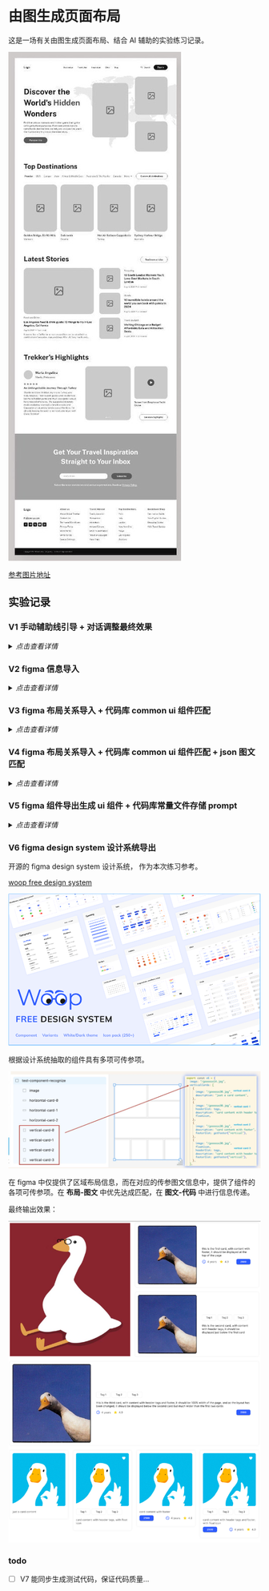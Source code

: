 # 由图生成页面布局

这是一场有关由图生成页面布局、结合 AI 辅助的实验练习记录。

!['网图参考'](./public/readme/website-layout.jpg)

[参考图片地址](https://www.pinterest.com/pin/125045327150378894/)

## 实验记录

### V1 手动辅助线引导 + 对话调整最终效果

<details>
<summary><i>点击查看详情</i></summary>

!['辅助线引导'](./public/readme/layout-with-auxiliary-line.jpg)

- 根据经验手动绘制辅助线，示意定位，并将完整目标图作为输入，告知 AI 最终生成目标（但此刻暂停生成，仅作为参考信息录入）
- 根据经验截取局部，以组件为单位，要求 AI 根据图示布局生成相应代码
- 图片所不能直接暴露出的动态效果（例如横向滚动、纵向滚动等需求）作为补充信息录入

</details>

### V2 figma 信息导入

<details>
<summary><i>点击查看详情</i></summary>

> 目标是能生成更精准的样式

!['figma信息导入'](./public/readme/group-in-figma.jpg)

在 figma 中根据开发过程的嵌套思路（flex 布局，嵌套等），将目标图分组，并设置好组名，方便后续导入。 通过 figma 插件，生成基础的组件代码和组件样式（此时仍包含部分不想要的样式和元素例如 absolute, svg 等）

!['figma插件'](./public/readme/figma-to-code.jpg)

将 figma 中绘制的目标布局以图片形式录入，并导入代码组件，要求 AI 根据目标样式，替换掉现有代码中不想要的样式和元素例如 absolute, svg 等，例如：

> 根据图示布局以及现有各元素的嵌套层级，修改当前代码，要求：
>
> 1. 忽略背景的宽度、高度设置；
> 2. 移除现有代码中的 svg 元素；
> 3. 移除现有代码中的 absolute 样式设置。根据目标布局，用 flexbox 实现；
> 4. 用 mui 组件替换代码中的基础 html 元素；
> 5. 注意保持现有样式中的圆角、宽高、间距、字号、渐变等样式；
> 6. 替换图片 placeholder 为 public 文件夹下 goooose18.jpg;
> 7. 移除作为分区提示的背景色块；

注意可能出现的问题：

- 布局的解决思路不止一种，一键生成最终理想的 flex 布局的结果所需要的额外描述，不如直接自己写
- 有的地方需要 absolute 布局，一键替换可能会导致理想代码被排除

---

存在一定对应逻辑关系的区块子项布局排版：

!['存在一定对应逻辑关系的区块子项布局排版'](./public/readme/group-in-figma-v2.jpg)

> 最后 移除作为分区提示的 **背景色块** 和 **辅助线** ；

</details>

### V3 figma 布局关系导入 + 代码库 common ui 组件匹配

<details>
<summary><i>点击查看详情</i></summary>

> 目标是更好的管理相关样式，遵守一定的设计规律

!['简化版 figma 布局关系'](./public/readme/group-in-figma-v3.jpg)
!['简化版 figma 布局关系 + 有层级 common ui 组件匹配'](./public/readme/group-in-figma-v3-01.jpg)

在使用 cursor 对代码进行样式优化时，将代码库中的 ui 组件作为参考文件导入。

**如果对应 ui 文件没有进行导入的话，也无法进行正常识别。**

快捷操作：

`shift + ctrl` 批量选中，`右键` 选择导入文件至 cursor chat。

!['快捷操作'](./public/readme/add-relative-files.jpg)

!['代码库 common ui 组件匹配'](./public/readme/figma-with-codebase.jpg)

> 1. 优先寻找代码库中匹配的 UI 组件；（此行优先）
> 2. 用 mui 组件替换代码中的基础 html 元素；

样式以组件为单位进行替换，整体布局需要额外的局部微调。

</details>

### V4 figma 布局关系导入 + 代码库 common ui 组件匹配 + json 图文匹配

<details>
<summary><i>点击查看详情</i></summary>

!['简化版 figma 布局关系 + 组件库组件匹配 + 常量图文匹配'](./public/readme/group-in-figma-v4.jpg)

figma 的信息导入能提供一定的布局生成上的指导。常量图文数据相较于 figma 提供的 data-layer 数据，能提供更精准的组件匹配上的指导。

当 figma 信息出现表意不明的情况：如图中所示 description 出现了多次且参考填充内容均是 xxx，根据 AI 生成测试验证，description 的内容填充和组件匹配会**根据提供的参考常量图文的顺序进行填充替换**。

!['prompt 优化'](./public/readme/v4-chat.jpg)

> 根据当前的元素嵌套层级及 data-layer 标记，修改 xxx.tsx 当前代码，要求：
>
> 1. 忽略背景的宽度、高度设置；
> 2. 移除现有代码中的 absolute 样式设置。根据目标布局，用 flexbox 实现；
> 3. 根据提供的 V4.ts 文件内容替换图文；
> 4. 参考当前图文，优先寻找代码库中匹配的 UI 组件；
> 5. 如果 svg 元素可以用 mui 组件替换，请替换；
> 6. 用 mui 组件替换代码中的 html 元素；
> 7. 移除作为分区提示的背景色块和辅助线；

!['有绝对定位的元素时的参考 prompt '](./public/readme/v4-chat-01.jpg)

一些特殊的复杂的样式效果（例如局部强调色、渐变色、文字截断、透明度效果等），需要额外补充说明。

</details>

### V5 figma 组件导出生成 ui 组件 + 代码库常量文件存储 prompt

<details>
<summary><i>点击查看详情</i></summary>

[100 card design templates UI kit](https://www.figma.com/community/file/1097964499926853798)

!['figma ui 组件包'](./public/readme/figma-ui-kit.jpg)

> 根据现有各元素的嵌套层级，修改当前代码，要求：
>
> 1. 将此段代码根据最外层的 div 抽成组件，并支持传参；
> 2. 如果不存在 absolute 布局，则跳过此条指令。存在 absolute 布局，则移除现有代码中的 absolute 样式设置，根据目标布局，用 flexbox 实现;
> 3. 保持当前元素样式；
> 4. 用 mui 组件替换代码中基础 html 元素；
> 5. 以步骤 4 的结果为基准，用 mui card 组件进行替换。

此段 prompt 可以对多个组件同时进行操作（个人尝试最多 4 个，代码约 800 行）。但存在问题：

- 如果组件中存在绝对定位的元素，例如图片上方悬浮的固定 tag 或 button，会在第 2 步中被移除，替换成冗余的 flex 布局。
- 直接用 mui card 组件进行替换，有可能导致样式异常。
- 部分 sx 样式设置失效，需查看具体的 mui 文档查看样式设置：

  - 例如：

    ```typescript
    <TextField
      variant="outlined"
      placeholder="Enter your email"
      slotProps={{
        input: {
          sx: {
            borderRadius: "50px",
            bgcolor: "white",
          },
        },
      }}
    />

    // 在 mui 的 textField 组件中，input 样式需要使用 slotProps.input.sx 来设置样式，而不是直接在组件中设置。
    ```

!['figma 只提供 layout 信息'](./public/readme/figma-only-layout.jpg)

!['prompt layout- UI 匹配'](./public/readme/long-file-details.jpg)

> 当只利用 figma 的布局信息，剩余信息全部由代码库中常量文件提供并作为代码组件指引时：
>
> - prompt 的指引不明（指示词包含代词例如 “当前、此项”），匹配错误的概率高；
> - 同样的 prompt 语句，执行顺序不同，结果不同；
> - 与大模型的选择有关，但何种 prompt 语句能更好的引导大模型生成更符合预期的结果，需要更多的实验。
> - 一键生成需要很精准的 prompt 指引，而这引申出来的是对执行逻辑的高度清晰化。而且在一步步的 prompt 指引中，每一步都可能产生差错需要微调。是否追求一键生成目标效果，投入产出比如何，有待考量。

**可以通过 prompt 常量分步执行。**

!['代码库常量文件存储 prompt'](./public/readme/separate-prompt.jpg)

</details>

### V6 figma design system 设计系统导出

开源的 figma design system 设计系统， 作为本次练习参考。

[woop free design system](https://www.figma.com/community/file/1096735018562561482)

!['woop free design system'](./public/readme/figma-design-system.jpg)

根据设计系统抽取的组件具有多项可传参项。

!['v6-figma'](./public/readme/v6-figma-pair-with-tsx.jpg)

在 figma 中仅提供了区域布局信息，而在对应的传参图文信息中，提供了组件的各项可传参项。在 **布局-图文** 中优先达成匹配，在 **图文-代码** 中进行信息传递。

最终输出效果：

!['v6-output'](./public/readme/v6-output.jpg)

### todo

- [ ] V7 能同步生成测试代码，保证代码质量...

